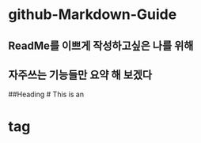 # github-Markdown-Guide
## ReadMe를 이쁘게 작성하고싶은 나를 위해
## 자주쓰는 기능들만 요약 해 보겠다


##Heading
    # This is an <h1> tag
